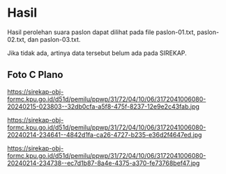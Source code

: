 # Hasil

Hasil perolehan suara paslon dapat dilihat pada file paslon-01.txt, paslon-02.txt, dan paslon-03.txt.

Jika tidak ada, artinya data tersebut belum ada pada SIREKAP.

## Foto C Plano

https://sirekap-obj-formc.kpu.go.id/d51d/pemilu/ppwp/31/72/04/10/06/3172041006080-20240215-023803--32db0cfa-a5f8-475f-8237-12e9e2c43fab.jpg

https://sirekap-obj-formc.kpu.go.id/d51d/pemilu/ppwp/31/72/04/10/06/3172041006080-20240214-234641--4842d1fa-ca26-4727-b235-e36d2f4647ed.jpg

https://sirekap-obj-formc.kpu.go.id/d51d/pemilu/ppwp/31/72/04/10/06/3172041006080-20240214-234738--ec7d1b87-8a4e-4375-a370-fe73768bef47.jpg
